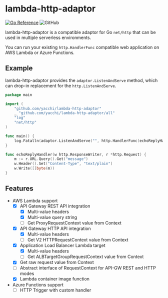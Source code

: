 # lambda-http-adaptor
[![Go Reference](https://pkg.go.dev/badge/github.com/yacchi/lambda-http-adaptor.svg)](https://pkg.go.dev/github.com/yacchi/lambda-http-adaptor) ![GitHub](https://img.shields.io/github/license/yacchi/lambda-http-adaptor)

lambda-http-adaptor is a compatible adaptor for Go `net/http` that can be used in multiple serverless environments.  

You can run your existing `http.HandlerFunc` compatible web application on AWS Lambda or Azure Functions.

## Example

lambda-http-adaptor provides the `adaptor.ListenAndServe` method, which can drop-in replacement for the `http.ListenAndServe`.

```go
package main

import (
	"github.com/yacchi/lambda-http-adaptor"
	_ "github.com/yacchi/lambda-http-adaptor/all"
	"log"
	"net/http"
)

func main() {
	log.Fatalln(adaptor.ListenAndServe("", http.HandlerFunc(echoReplyHandler)))
}

func echoReplyHandler(w http.ResponseWriter, r *http.Request) {
	m := r.URL.Query().Get("message")
	w.Header().Set("Content-Type", "text/plain")
	w.Write([]byte(m))
}
```

## Features
- AWS Lambda support
  - [x] API Gateway REST API integration
    - [x] Multi-value headers
    - [x] Multi-value query string
    - [ ] Get ProxyRequestContext value from Context 
  - [x] API Gateway HTTP API integration
    - [x] Multi-value headers
    - [ ] Get V2 HTTPRequestContext value from Context 
  - [x] Application Load Balancer Lambda target
    - [x] Multi-value headers
    - [ ] Get ALBTargetGroupRequestContext value from Context
  - [x] Get raw request value from Context
  - [ ] Abstract interface of RequestContext for API-GW REST and HTTP modes  
  - [x] Lambda container image function
- Azure Functions support
  - [ ] HTTP Trigger with custom handler
